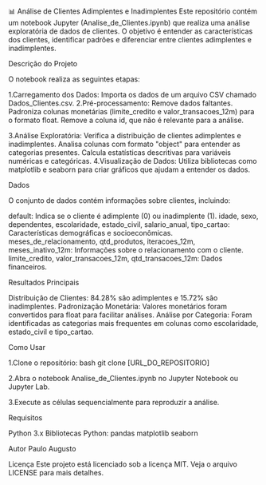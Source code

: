 📊 Análise de Clientes Adimplentes e Inadimplentes
Este repositório contém um notebook Jupyter (Analise_de_Clientes.ipynb) que realiza uma análise exploratória de dados de clientes. O objetivo é entender as características dos clientes, identificar padrões e diferenciar entre clientes adimplentes e inadimplentes.

Descrição do Projeto

O notebook realiza as seguintes etapas:

1.Carregamento dos Dados: Importa os dados de um arquivo CSV chamado Dados_Clientes.csv.
2.Pré-processamento:
  Remove dados faltantes.
  Padroniza colunas monetárias (limite_credito e valor_transacoes_12m) para o formato float.
  Remove a coluna id, que não é relevante para a análise.

3.Análise Exploratória:
  Verifica a distribuição de clientes adimplentes e inadimplentes.
  Analisa colunas com formato "object" para entender as categorias presentes.
  Calcula estatísticas descritivas para variáveis numéricas e categóricas.
4.Visualização de Dados:
  Utiliza bibliotecas como matplotlib e seaborn para criar gráficos que ajudam a entender os dados.
  
Dados

O conjunto de dados contém informações sobre clientes, incluindo: 

  default: Indica se o cliente é adimplente (0) ou inadimplente (1).
  idade, sexo, dependentes, escolaridade, estado_civil, salario_anual, tipo_cartao: Características demográficas e socioeconômicas.
  meses_de_relacionamento, qtd_produtos, iteracoes_12m, meses_inativo_12m: Informações sobre o relacionamento com o cliente.
  limite_credito, valor_transacoes_12m, qtd_transacoes_12m: Dados financeiros.

Resultados Principais

  Distribuição de Clientes: 84.28% são adimplentes e 15.72% são inadimplentes.
  Padronização Monetária: Valores monetários foram convertidos para float para facilitar análises.
  Análise por Categoria: Foram identificadas as categorias mais frequentes em colunas como escolaridade, estado_civil e tipo_cartao.

Como Usar

1.Clone o repositório:
  bash
  git clone [URL_DO_REPOSITORIO]
  
2.Abra o notebook Analise_de_Clientes.ipynb no Jupyter Notebook ou Jupyter Lab.

3.Execute as células sequencialmente para reproduzir a análise.

Requisitos

Python 3.x
Bibliotecas Python:
pandas
matplotlib
seaborn

Autor
Paulo Augusto

Licença
Este projeto está licenciado sob a licença MIT. Veja o arquivo LICENSE para mais detalhes.

